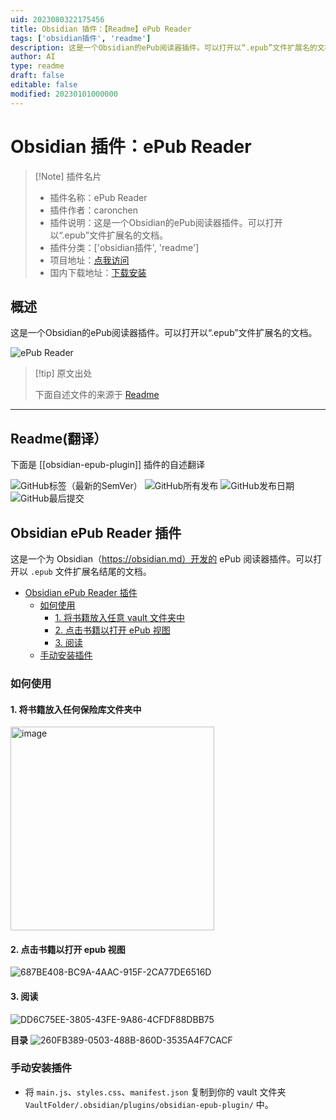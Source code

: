 ```yaml
---
uid: 2023080322175456
title: Obsidian 插件：【Readme】ePub Reader
tags: ['obsidian插件', 'readme']
description: 这是一个Obsidian的ePub阅读器插件。可以打开以“.epub”文件扩展名的文档。
author: AI
type: readme
draft: false
editable: false
modified: 20230101000000
---
```


# Obsidian 插件：ePub Reader

> [!Note] 插件名片
> - 插件名称：ePub Reader
> - 插件作者：caronchen
> - 插件说明：这是一个Obsidian的ePub阅读器插件。可以打开以“.epub”文件扩展名的文档。
> - 插件分类：['obsidian插件', 'readme']
> - 项目地址：[点我访问](https://github.com/caronchen/obsidian-epub-plugin)
> - 国内下载地址：[下载安装](https://pkmer.cn/products/plugin/pluginMarket/?obsidian-epub-plugin)

## 概述

这是一个Obsidian的ePub阅读器插件。可以打开以“.epub”文件扩展名的文档。

![ePub Reader](https://cdn.pkmer.cn/covers/obsidian-epub-plugin.png!pkmer)

> [!tip] 原文出处
> 
>下面自述文件的来源于 [Readme](https://ghproxy.net/https://raw.githubusercontent.com/caronchen/obsidian-epub-plugin/master/README.md)
> 

---

## Readme(翻译）

下面是 [[obsidian-epub-plugin]] 插件的自述翻译


![GitHub标签（最新的SemVer）](https://img.shields.io/github/v/tag/caronchen/obsidian-epub-plugin) ![GitHub所有发布](https://img.shields.io/github/downloads/caronchen/obsidian-epub-plugin/total) ![GitHub发布日期](https://img.shields.io/github/release-date/caronchen/obsidian-epub-plugin) ![GitHub最后提交](https://img.shields.io/github/last-commit/caronchen/obsidian-epub-plugin)
## Obsidian ePub Reader 插件

这是一个为 Obsidian（https://obsidian.md）开发的 ePub 阅读器插件。可以打开以 `.epub` 文件扩展名结尾的文档。

- [Obsidian ePub Reader 插件](#obsidian-epub-reader-插件)
  - [如何使用](#如何使用)
    - [1. 将书籍放入任意 vault 文件夹中](#1-将书籍放入任意-vault-文件夹中)
    - [2. 点击书籍以打开 ePub 视图](#2-点击书籍以打开-epub-视图)
    - [3. 阅读](#3-阅读)
  - [手动安装插件](#手动安装插件)

### 如何使用

#### 1. 将书籍放入任何保险库文件夹中
<img width="326" alt="image" src="https://user-images.githubusercontent.com/150803/166110556-32f43b3c-fb54-4767-a8e1-005740359ade.png">

#### 2. 点击书籍以打开 epub 视图
![687BE408-BC9A-4AAC-915F-2CA77DE6516D](https://user-images.githubusercontent.com/150803/166110865-bcf2bade-f88b-40b9-855d-cffbd115132d.png)

#### 3. 阅读
![DD6C75EE-3805-43FE-9A86-4CFDF88DBB75](https://user-images.githubusercontent.com/150803/166111153-637ed20c-c49d-4c75-90b8-14ebf4e30172.png)

**目录**
![260FB389-0503-488B-860D-3535A4F7CACF](https://user-images.githubusercontent.com/150803/166111158-cde58136-8a8a-4d93-96bf-14b7d3f80ab2.png)

### 手动安装插件

- 将 `main.js`、`styles.css`、`manifest.json` 复制到你的 vault 文件夹 `VaultFolder/.obsidian/plugins/obsidian-epub-plugin/` 中。



